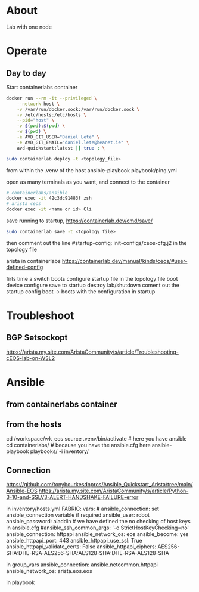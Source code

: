 # About
Lab with one node

# Operate

## Day to day
Start containerlabs container
```bash
docker run --rm -it --privileged \
    --network host \
    -v /var/run/docker.sock:/var/run/docker.sock \
    -v /etc/hosts:/etc/hosts \
    --pid="host" \
    -v $(pwd):$(pwd) \
    -w $(pwd) \
    -e AVD_GIT_USER="Daniel Lete" \
    -e AVD_GIT_EMAIL="daniel.lete@heanet.ie" \
    avd-quickstart:latest || true ; \
```

```bash
sudo containerlab deploy -t <topology_file>
```

from within the .venv of the host
ansible-playbook playbook/ping.yml

open as many terminals as you want, and connect to the container
```bash
# containerlabs/ansible
docker exec -it 42c3dc91483f zsh
# arista ceos
docker exec -it <name or id> Cli
```

save running to startup, https://containerlab.dev/cmd/save/
```bash
sudo containerlab save -t <topology file>
```

then comment out the line 
#startup-config: init-configs/ceos-cfg.j2
in the topology file

arista in containerlabs
https://containerlab.dev/manual/kinds/ceos/#user-defined-config


firts time a switch boots
configure startup file in the topology file
boot device
configure
save to startup
destroy lab/shutdown
coment out the startup config
boot -> boots with the ocnfiguration in startup


# Troubleshoot

## BGP Setsockopt 
https://arista.my.site.com/AristaCommunity/s/article/Troubleshooting-cEOS-lab-on-WSL2

# Ansible
## from containerlabs container
## from the hosts
cd /workspace/wk_eos
source .venv/bin/activate # here you have ansible
cd containerlabs/<lab>      # because you have the ansible.cfg here
ansible-playbook playbooks/<playbook> -i inventory/<hosts>

## Connection
https://github.com/tonybourkesdnpros/Ansible_Quickstart_Arista/tree/main/Ansible-EOS
https://arista.my.site.com/AristaCommunity/s/article/Python-3-10-and-SSLV3-ALERT-HANDSHAKE-FAILURE-error

in inventory/hosts.yml
FABRIC:
  vars:
    # ansible_connection: set ansible_connection variable if required
    ansible_user: robot
    ansible_password: aladdin
    # we have defined the no checking of host keys in ansible.cfg
    #ansible_ssh_common_args: '-o StrictHostKeyChecking=no'
    ansible_connection: httpapi
    ansible_network_os: eos
    ansible_become: yes
    ansible_httpapi_port: 443
    ansible_httpapi_use_ssl: True
    ansible_httpapi_validate_certs: False
    ansible_httpapi_ciphers: AES256-SHA:DHE-RSA-AES256-SHA:AES128-SHA:DHE-RSA-AES128-SHA

in group_vars
ansible_connection: ansible.netcommon.httpapi
ansible_network_os: arista.eos.eos

in playbook
